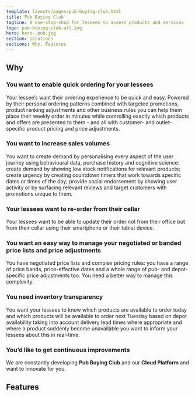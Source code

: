 ```yaml
---
template: layouts/pages/pub-buying-club.html
title: Pub Buying Club
tagline: A one-stop-shop for lessees to access products and services
logo: pub-buying-club-alt.svg
hero: hero--pub.jpg
section: solutions
sections: Why, Features
---
```


## Why

### You want to enable quick ordering for your lessees

Your lessee’s want their ordering experience to be quick and easy. Powered by their personal ordering patterns combined with targeted promotions, product ranking adjustments and other business rules you can help them place their weekly order in minutes while controlling exactly which products and offers are presented to them - and all  with customer- and outlet-specific product pricing and price adjustments.

### You want to increase sales volumes

You want to create demand by personalising every aspect of the user journey using behavioural data, purchase history and cognitive science: create demand by showing low stock notifications for relevant products; create urgency by creating countdown timers that work towards specific dates or times of the day; provide social endorsement by showing user activity or by surfacing relevant reviews and target customers with promotions unique to them.

### Your lessees want to re-order from their cellar

Your lessees want to be able to update their order not from their office but from their cellar using their smartphone or their tablet device.

### You want an easy way to manage your negotiated or banded price lists and price adjustments

You have negotiated price lists and complex pricing rules: you have a range of price bands, price-effective dates and a whole range of pub- and depot-specific price adjustments too. You need a better way to manage this complexity.

### You need inventory transparency

You want your lessees to know which products are available to order today and which products will be available to order next Tuesday based on depot availability taking into account delivery lead times where appropriate and where a product suddenly become unavailable you want to inform your lessees about this in real-time.

### You’d like to get continuous improvements

We are constantly developing **Pub Buying Club** and our **Cloud Platform** and want to innovate for you.

## Features
